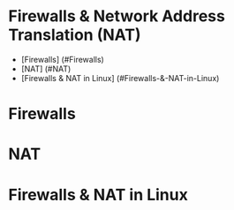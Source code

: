 # Firewalls & Network Address Translation (NAT)

* [Firewalls] (#Firewalls)
* [NAT] (#NAT)
* [Firewalls & NAT in Linux] (#Firewalls-&-NAT-in-Linux)

# Firewalls





# NAT






# Firewalls & NAT in Linux